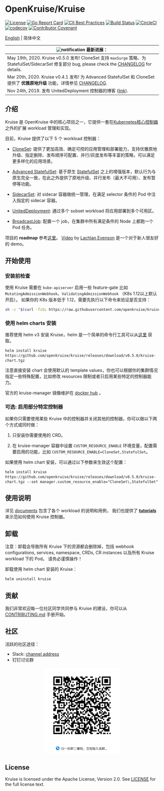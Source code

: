 # OpenKruise/Kruise

[![License](https://img.shields.io/badge/license-Apache%202-4EB1BA.svg)](https://www.apache.org/licenses/LICENSE-2.0.html)
[![Go Report Card](https://goreportcard.com/badge/github.com/openkruise/kruise)](https://goreportcard.com/report/github.com/openkruise/kruise)
[![CII Best Practices](https://bestpractices.coreinfrastructure.org/projects/2908/badge)](https://bestpractices.coreinfrastructure.org/en/projects/2908)
[![Build Status](https://travis-ci.org/openkruise/kruise.svg?branch=master)](https://travis-ci.org/openkruise/kruise)
[![CircleCI](https://circleci.com/gh/openkruise/kruise.svg?style=svg)](https://circleci.com/gh/openkruise/kruise)
[![codecov](https://codecov.io/gh/openkruise/kruise/branch/master/graph/badge.svg)](https://codecov.io/gh/openkruise/kruise)
[![Contributor Covenant](https://img.shields.io/badge/Contributor%20Covenant-v2.0%20adopted-ff69b4.svg)](./CODE_OF_CONDUCT.md)

[English](./README.md) | 简体中文

|![notification](docs/img/bell-outline-badge.svg) 最新进展：|
|------------------|
|May 19th, 2020. Kruise v0.5.0 发布! CloneSet 支持 `maxSurge` 策略、为 StatefulSet/SidecarSet 修复部分 bug, please check the [CHANGELOG](CHANGELOG.md) for details.|
|Mar 20th, 2020. Kruise v0.4.1 发布! 为 Advanced StatefulSet 和 CloneSet 提供了 **优雅原地升级** 功能，详情参见 [CHANGELOG](CHANGELOG.md).|
|Nov 24th, 2019. 发布 UnitedDeployment 控制器的博客 ([link](http://openkruise.io/en-us/blog/blog3.html)).|

## 介绍

Kruise 是 OpenKruise 中的核心项目之一，它提供一套在[Kubernetes核心控制器](https://kubernetes.io/docs/concepts/overview/what-is-kubernetes/)之外的扩展 workload 管理和实现。

目前，Kruise 提供了以下 5 个 workload 控制器：

- [CloneSet](./docs/concepts/cloneset/README.md): 提供了更加高效、确定可控的应用管理和部署能力，支持优雅原地升级、指定删除、发布顺序可配置、并行/灰度发布等丰富的策略，可以满足更多样化的应用场景。

- [Advanced StatefulSet](./docs/concepts/astatefulset/README.md): 基于原生 [StatefulSet](https://kubernetes.io/docs/concepts/workloads/controllers/statefulset/) 之上的增强版本，默认行为与原生完全一致，在此之外提供了原地升级、并行发布（最大不可用）、发布暂停等功能。

- [SidecarSet](./docs/concepts/sidecarSet/README.md): 对 sidecar 容器做统一管理，在满足 selector 条件的 Pod 中注入指定的 sidecar 容器。

- [UnitedDeployment](./docs/concepts/uniteddeployment/README.md): 通过多个 subset workload 将应用部署到多个可用区。

- [BroadcastJob](./docs/concepts/broadcastJob/README.md): 配置一个 job，在集群中所有满足条件的 Node 上都跑一个 Pod 任务。

项目的 **roadmap** 参考[这里](https://github.com/openkruise/kruise/projects)。
[Video](https://www.youtube.com/watch?v=elB7reZ6eAQ) by [Lachlan Evenson](https://github.com/lachie83) 是一个对于新人很友好的 demo。

## 开始使用

### 安装前检查

使用 Kruise 需要在 `kube-apiserver` 启用一些 feature-gate 比如 `MutatingAdmissionWebhook`、`ValidatingAdmissionWebhook` （K8s 1.12以上默认开启）。
如果你的 K8s 版本低于 1.12，需要先执行以下命令来验证是否支持：

```bash
sh -c "$(curl -fsSL https://raw.githubusercontent.com/openkruise/kruise/master/scripts/check_for_installation.sh)"
```

### 使用 helm charts 安装

推荐使用 helm v3 安装 Kruise，helm 是一个简单的命令行工具可以从[这里](https://github.com/helm/helm/releases) 获取。

```
helm install kruise https://github.com/openkruise/kruise/releases/download/v0.5.0/kruise-chart.tgz
```

注意直接安装 chart 会使用默认的 template values，你也可以根据你的集群情况指定一些特殊配置，比如修改 resources 限制或者只启用某些特定的控制器能力。

官方的 kruise-manager 镜像维护在 [docker hub](https://hub.docker.com/r/openkruise/kruise-manager) 。

### 可选: 启用部分特定控制器

如果你只需要使用某些 Kruise 中的控制器并关闭其他的控制器，你可以做以下两个方式或同时做：

1. 只安装你需要使用的 CRD。

2. 在 kruise-manager 容器中设置 `CUSTOM_RESOURCE_ENABLE` 环境变量，配置需要启用的功能，比如 `CUSTOM_RESOURCE_ENABLE=CloneSet,StatefulSet`。

如果使用 helm chart 安装，可以通过以下参数来生效这个配置：

```
helm install kruise https://github.com/openkruise/kruise/releases/download/v0.5.0/kruise-chart.tgz --set manager.custom_resource_enable="CloneSet\,StatefulSet"
```

## 使用说明

详见 [documents](./docs/README.md) 包含了各个 workload 的说明和用例，
我们也提供了 [**tutorials**](./docs/tutorial/README.md) 来示范如何使用 Kruise 控制器。

## 卸载

注意：卸载会导致所有 Kruise 下的资源都会删除掉，包括 webhook configurations, services, namespace, CRDs, CR instances 以及所有 Kruise workload 下的 Pod。
请务必谨慎操作！

卸载使用 helm chart 安装的 Kruise：

```bash
helm uninstall kruise
```

## 贡献

我们非常欢迎每一位社区同学共同参与 Kruise 的建设，你可以从 [CONTRIBUTING.md](CONTRIBUTING.md) 手册开始。

## 社区

活跃的社区途径：

- Slack: [channel address](https://join.slack.com/t/kruise-workspace/shared_invite/enQtNjU5NzQ0ODcyNjYzLWJlZGJiZjUwNGU5Y2U2ODI3N2JiODI4N2M1OWFlOTgzMDgyOWVkZGRjNzdmZTBjYzgxZmM5MjAyNjhhZTdmMjQ)
- 钉钉讨论群

<div align="center">
  <img src="docs/img/openkruise-dev-group.JPG" width="250" title="dingtalk">
</div>

## License

Kruise is licensed under the Apache License, Version 2.0. See [LICENSE](./LICENSE.md) for the full license text.